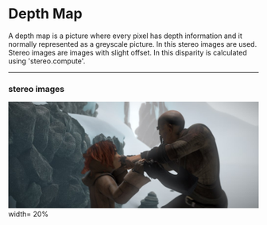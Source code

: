 # Depth Map

A depth map is a picture where every pixel has depth information and it normally represented as a greyscale picture. In this stereo images are used. Stereo images are  images with slight offset. In this disparity is calculated using 'stereo.compute'.

---

### stereo images

![](left.jpg) width= 20%

